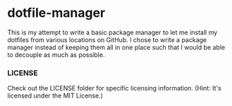 # dotfile-manager

This is my attempt to write a basic package manager to let me install my 
dotfiles from various locations on GitHub. I chose to write a package manager
instead of keeping them all in one place such that I would be able to decouple
as much as possible.

### LICENSE

Check out the LICENSE folder for specific licensing information. (Hint: It's
licensed under the MIT License.)
